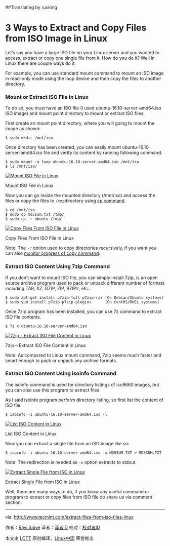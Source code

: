 ##Translating by rusking

3 Ways to Extract and Copy Files from ISO Image in Linux
============================================================

Let’s say you have a large ISO file on your Linux server and you wanted to access, extract or copy one single file from it. How do you do it? Well in Linux there are couple ways do it.

For example, you can use standard mount command to mount an ISO image in read-only mode using the loop device and then copy the files to another directory.

### Mount or Extract ISO File in Linux

To do so, you must have an ISO file (I used ubuntu-16.10-server-amd64.iso ISO image) and mount point directory to mount or extract ISO files.

First create an mount point directory, where you will going to mount the image as shown:

```
$ sudo mkdir /mnt/iso
```

Once directory has been created, you can easily mount ubuntu-16.10-server-amd64.iso file and verify its content by running following command.

```
$ sudo mount -o loop ubuntu-16.10-server-amd64.iso /mnt/iso
$ ls /mnt/iso/
```
[
 ![Mount ISO File in Linux](http://www.tecmint.com/wp-content/uploads/2016/10/Mount-ISO-File-in-Linux.png) 
][1]

Mount ISO File in Linux

Now you can go inside the mounted directory (/mnt/iso) and access the files or copy the files to `/tmp`directory using [cp command][2].

```
$ cd /mnt/iso
$ sudo cp md5sum.txt /tmp/
$ sudo cp -r ubuntu /tmp/
```
[
 ![Copy Files From ISO File in Linux](http://www.tecmint.com/wp-content/uploads/2016/10/Copy-Files-From-ISO-File-in-Linux.png) 
][3]

Copy Files From ISO File in Linux

Note: The `-r` option used to copy directories recursively, if you want you can also [monitor progress of copy command][4].

### Extract ISO Content Using 7zip Command

If you don’t want to mount ISO file, you can simply install 7zip, is an open source archive program used to pack or unpack different number of formats including TAR, XZ, GZIP, ZIP, BZIP2, etc..

```
$ sudo apt-get install p7zip-full p7zip-rar [On Debian/Ubuntu systems]
$ sudo yum install p7zip p7zip-plugins      [On CentOS/RHEL systems]
```

Once 7zip program has been installed, you can use 7z command to extract ISO file contents.

```
$ 7z x ubuntu-16.10-server-amd64.iso
```
[
 ![7zip - Extract ISO File Content in Linux](http://www.tecmint.com/wp-content/uploads/2016/10/Extract-ISO-Content-in-Linux.png) 
][5]

7zip – Extract ISO File Content in Linux

Note: As compared to Linux mount command, 7zip seems much faster and smart enough to pack or unpack any archive formats.

### Extract ISO Content Using isoinfo Command

The isoinfo command is used for directory listings of iso9660 images, but you can also use this program to extract files.

As I said isoinfo program perform directory listing, so first list the content of ISO file.

```
$ isoinfo -i ubuntu-16.10-server-amd64.iso -l
```
[
 ![List ISO Content in Linux](http://www.tecmint.com/wp-content/uploads/2016/10/List-ISO-Content-in-Linux.png) 
][6]

List ISO Content in Linux

Now you can extract a single file from an ISO image like so:

```
$ isoinfo -i ubuntu-16.10-server-amd64.iso -x MD5SUM.TXT > MD5SUM.TXT
```

Note: The redirection is needed as `-x` option extracts to stdout.

[
 ![Extract Single File from ISO in Linux](http://www.tecmint.com/wp-content/uploads/2016/10/Extract-Single-File-from-ISO-in-Linux.png) 
][7]

Extract Single File from ISO in Linux

Well, there are many ways to do, if you know any useful command or program to extract or copy files from ISO file do share us via comment section.

--------------------------------------------------------------------------------

via: http://www.tecmint.com/extract-files-from-iso-files-linux

作者：[Ravi Saive][a]
译者：[译者ID](https://github.com/译者ID)
校对：[校对者ID](https://github.com/校对者ID)

本文由 [LCTT](https://github.com/LCTT/TranslateProject) 原创编译，[Linux中国](https://linux.cn/) 荣誉推出

[a]:http://www.tecmint.com/author/admin/
[1]:http://www.tecmint.com/wp-content/uploads/2016/10/Mount-ISO-File-in-Linux.png
[2]:http://www.tecmint.com/advanced-copy-command-shows-progress-bar-while-copying-files/
[3]:http://www.tecmint.com/wp-content/uploads/2016/10/Copy-Files-From-ISO-File-in-Linux.png
[4]:http://www.tecmint.com/monitor-copy-backup-tar-progress-in-linux-using-pv-command/
[5]:http://www.tecmint.com/wp-content/uploads/2016/10/Extract-ISO-Content-in-Linux.png
[6]:http://www.tecmint.com/wp-content/uploads/2016/10/List-ISO-Content-in-Linux.png
[7]:http://www.tecmint.com/wp-content/uploads/2016/10/Extract-Single-File-from-ISO-in-Linux.png
